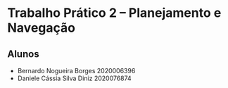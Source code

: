 # Trabalho Prático 2 – Planejamento e Navegação

## Alunos
- Bernardo Nogueira Borges 2020006396
- Daniele Cássia Silva Diniz 2020076874